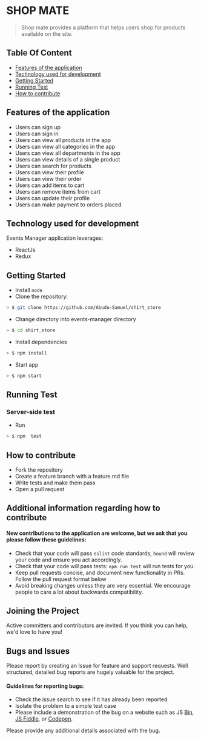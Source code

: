 # SHOP MATE

> Shop mate provides a platform that helps users shop for products available on the site.

## Table Of Content

- [Features of the application](#features-of-the-application)
- [Technology used for development](#technology-used-for-development)
- [Getting Started](#getting-started)
- [Running Test](#running-test)
- [How to contribute](#how-to-contribute)

## Features of the application

- Users can sign up
- Users can sign in
- Users can view all products in the app
- Users can view all categories in the app
- Users can view all departments in the app
- Users can view details of a single product
- Users can search for products
- Users can view their profile
- Users can view their order
- Users can add items to cart
- Users can remove items from cart
- Users can update their profile
- Users can make payment to orders placed

## Technology used for development

Events Manager application leverages:

- ReactJs
- Redux

## Getting Started

- Install `node`
- Clone the repository:

```sh
> $ git clone https://github.com/Abudu-Samuel/shirt_store
```

- Change directory into events-manager directory

```sh
> $ cd shirt_store
```

- Install dependencies

```sh
> $ npm install
```

- Start app

```sh
> $ npm start
```

## Running Test

### Server-side test

- Run

```sh
> $ npm  test
```

## How to contribute

- Fork the repository
- Create a feature branch with a feature.md file
- Write tests and make them pass
- Open a pull request

## Additional information regarding how to contribute

#### New contributions to the application are welcome, but we ask that you please follow these guidelines:

- Check that your code will pass `eslint` code standards, `hound` will review your code and ensure you act accordingly.
- Check that your code will pass tests: `npm run test` will run tests for you.
- Keep pull requests concise, and document new functionality in PRs. Follow the pull request format below
- Avoid breaking changes unless they are very essential. We encourage people to care a lot about backwards compatibility.

## Joining the Project

Active committers and contributors are invited. If you think you can help, we'd love to have you!

## Bugs and Issues

Please report by creating an Issue for feature and support requests. Well structured, detailed bug reports are hugely valuable for the project.

#### Guidelines for reporting bugs:

- Check the issue search to see if it has already been reported
- Isolate the problem to a simple test case
- Please include a demonstration of the bug on a website such as JS [Bin](http://jsbin.com), [JS Fiddle](https://jsfiddle.net/), or [Codepen](https://codepen.io/pen).

Please provide any additional details associated with the bug.
